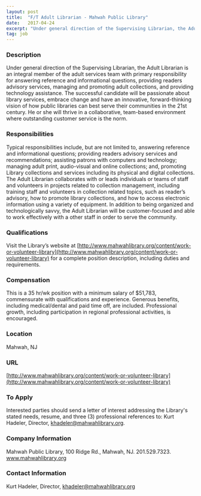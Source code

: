```yaml
---
layout: post
title:  "F/T Adult Librarian - Mahwah Public Library"
date:   2017-04-24
excerpt: "Under general direction of the Supervising Librarian, the Adult Librarian is an integral member of the adult services team with primary responsibility for answering reference and informational questions, providing readers advisory services, managing and promoting adult collections, and providing technology assistance. The successful candidate will be passionate about library services,..."
tag: job
---
```


### Description   

Under general direction of the Supervising Librarian, the Adult Librarian is an integral member of the adult services team with primary responsibility for answering reference and informational questions, providing readers advisory services, managing and promoting adult collections, and providing technology assistance.  The successful candidate will be passionate about library services, embrace change and have an innovative, forward-thinking vision of how public libraries can best serve their communities in the 21st century.  He or she will thrive in a collaborative, team-based environment where outstanding customer service is the norm.  


### Responsibilities   

Typical responsibilities include, but are not limited to, answering reference and informational questions; providing readers advisory services and recommendations; assisting patrons with computers and technology; managing adult print, audio-visual and online collections; and, promoting Library collections and services including its physical and digital collections.  The Adult Librarian collaborates with or leads individuals or teams of staff and volunteers in projects related to collection management, including training staff and volunteers in collection related topics, such as reader’s advisory, how to promote library collections, and how to access electronic information using a variety of equipment. In addition to being organized and technologically savvy, the Adult Librarian will be customer-focused and able to work effectively with a other staff in order to serve the community. 


### Qualifications   

Visit the Library’s website at [http://www.mahwahlibrary.org/content/work-or-volunteer-library](http://www.mahwahlibrary.org/content/work-or-volunteer-library) for a complete position description, including duties and requirements. 


### Compensation   

This is a 35 hr/wk position with a minimum salary of $51,783, commensurate with qualifications and experience.  Generous benefits, including medical/dental and paid time off, are included.  Professional growth, including participation in regional professional activities, is encouraged.  


### Location   

Mahwah, NJ


### URL   

[http://www.mahwahlibrary.org/content/work-or-volunteer-library](http://www.mahwahlibrary.org/content/work-or-volunteer-library)

### To Apply   

Interested parties should send a letter of interest addressing the Library's stated needs, resume, and three (3) professional references to: Kurt Hadeler, Director, khadeler@mahwahlibrary.org.  


### Company Information   


Mahwah Public Library, 100 Ridge Rd., Mahwah, NJ. 201.529.7323.  www.mahwahlibrary.org


### Contact Information   

Kurt Hadeler, Director, khadeler@mahwahlibrary.org


